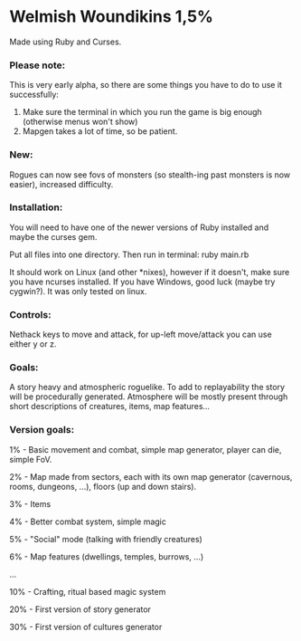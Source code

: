 # Welmish Woundikins 1,5%
Made using Ruby and Curses.

### Please note:
This is very early alpha, so there are some things you have to do to use it successfully:

1. Make sure the terminal in which you run the game is big enough (otherwise menus won't show)
2. Mapgen takes a lot of time, so be patient.


### New:
Rogues can now see fovs of monsters (so stealth-ing past monsters is now easier), increased difficulty.

### Installation:
You will need to have one of the newer versions of Ruby installed and maybe the curses gem.

Put all files into one directory. Then run in terminal: ruby main.rb

It should work on Linux (and other *nixes), however if it doesn't, make sure you have ncurses installed. If you have Windows, good luck (maybe try cygwin?). It was only tested on linux.

### Controls:
Nethack keys to move and attack, for up-left move/attack you can use either y or z.

### Goals:
A story heavy and atmospheric roguelike. To add to replayability the story will be procedurally generated. Atmosphere will be mostly present through short descriptions of creatures, items, map features...

### Version goals:
1%    - Basic movement and combat, simple map generator, player can die, simple FoV.

2%    - Map made from sectors, each with its own map generator (cavernous, rooms, dungeons, ...), floors (up and down stairs).

3%    - Items

4%    - Better combat system, simple magic

5%    - "Social" mode (talking with friendly creatures)

6%    - Map features (dwellings, temples, burrows, ...)

...

10%   - Crafting, ritual based magic system

20%   - First version of story generator

30%   - First version of cultures generator


